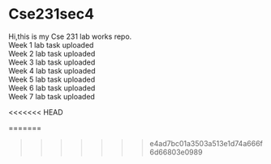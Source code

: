 # Cse231sec4

 Hi,this is my Cse 231 lab works repo.</br>
 Week 1 lab task uploaded</br>
 Week 2 lab task uploaded</br>
 Week 3 lab task uploaded</br>
 Week 4 lab task uploaded</br>
 Week 5 lab task uploaded</br>
 Week 6 lab task uploaded</br>
 Week 7 lab task uploaded</br>

<<<<<<< HEAD

=======
>>>>>>> e4ad7bc01a3503a513e1d74a666f6d66803e0989
